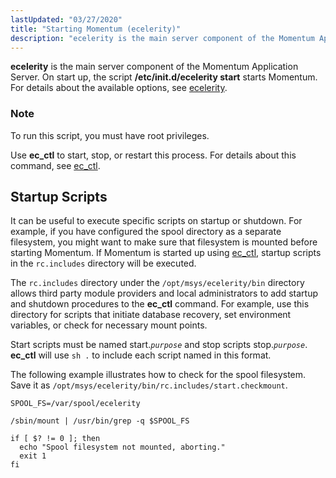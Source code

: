 ```yaml
---
lastUpdated: "03/27/2020"
title: "Starting Momentum (ecelerity)"
description: "ecelerity is the main server component of the Momentum Application Server On start up the script etc init d ecelerity start starts Momentum For details about the available options see ecelerity To run this script you must have root privileges Use ec ctl to start stop or restart this process..."
---
```



<a name="idp3614624"></a> 

**ecelerity** is the main server component of the Momentum Application Server. On start up, the script **/etc/init.d/ecelerity start**       starts Momentum. For details about the available options, see [ecelerity](/momentum/4/executable/ecelerity).

### Note

To run this script, you must have root privileges.

Use **ec_ctl** to start, stop, or restart this process. For details about this command, see [ec_ctl](/momentum/4/executable/ec-ctl).

## <a name="startup.scripts"></a> Startup Scripts

It can be useful to execute specific scripts on startup or shutdown. For example, if you have configured the spool directory as a separate filesystem, you might want to make sure that filesystem is mounted before starting Momentum. If Momentum is started up using [ec_ctl](/momentum/4/executable/ec-ctl), startup scripts in the `rc.includes` directory will be executed.

The `rc.includes` directory under the `/opt/msys/ecelerity/bin` directory allows third party module providers and local administrators to add startup and shutdown procedures to the **ec_ctl** command. For example, use this directory for scripts that initiate database recovery, set environment variables, or check for necessary mount points.

Start scripts must be named start.*`purpose`* and stop scripts stop.*`purpose`*. **ec_ctl** will use `sh .` to include each script named in this format.

The following example illustrates how to check for the spool filesystem. Save it as `/opt/msys/ecelerity/bin/rc.includes/start.checkmount`.

```
SPOOL_FS=/var/spool/ecelerity

/sbin/mount | /usr/bin/grep -q $SPOOL_FS

if [ $? != 0 ]; then
  echo "Spool filesystem not mounted, aborting."
  exit 1
fi
```